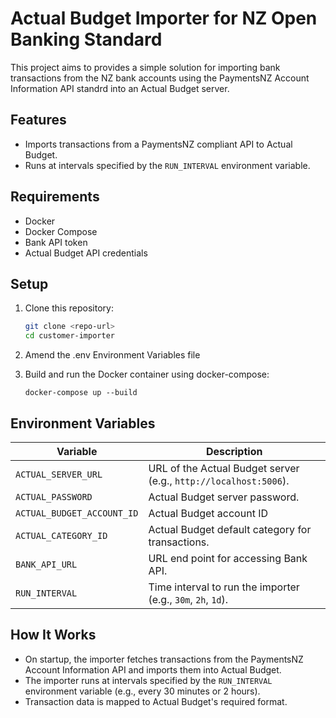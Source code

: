 # Actual Budget Importer for NZ Open Banking Standard

This project aims to provides a simple solution for importing bank transactions from the NZ bank accounts using the PaymentsNZ Account Information API standrd into an Actual Budget server. 

## Features
- Imports transactions from a PaymentsNZ compliant API to Actual Budget.
- Runs at intervals specified by the `RUN_INTERVAL` environment variable.

## Requirements
- Docker
- Docker Compose
- Bank API token
- Actual Budget API credentials

## Setup

1. Clone this repository:

   ```bash
   git clone <repo-url>
   cd customer-importer
   ```
2. Amend the .env Environment Variables file
3. Build and run the Docker container using docker-compose:
   ```
   docker-compose up --build
   ```
## Environment Variables

| Variable           | Description                                             |
|--------------------|---------------------------------------------------------|
| `ACTUAL_SERVER_URL` | URL of the Actual Budget server (e.g., `http://localhost:5006`). |
| `ACTUAL_PASSWORD`   | Actual Budget server password.                          |
| `ACTUAL_BUDGET_ACCOUNT_ID`| Actual Budget account ID                          |
| `ACTUAL_CATEGORY_ID`   | Actual Budget default category for transactions.     |
| `BANK_API_URL`  | URL end point for accessing Bank API.               |
| `RUN_INTERVAL`      | Time interval to run the importer (e.g., `30m`, `2h`, `1d`). |

## How It Works

- On startup, the importer fetches transactions from the PaymentsNZ Account Information API and imports them into Actual Budget.
- The importer runs at intervals specified by the `RUN_INTERVAL` environment variable (e.g., every 30 minutes or 2 hours).
- Transaction data is mapped to Actual Budget's required format.
